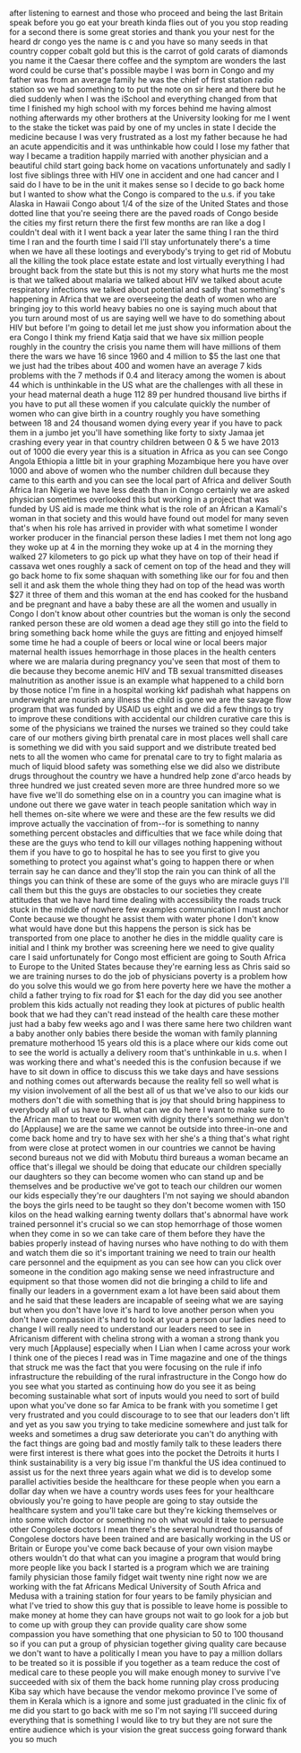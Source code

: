 
after listening to earnest and those who
proceed and being the last Britain speak
before you go eat your breath kinda
flies out of you you stop reading for a
second there is some great stories and
thank you your nest for the heard dr
congo yes the name is c and you have so
many seeds in that country copper cobalt
gold but this is the carrot of gold
carats of diamonds you name it the
Caesar there coffee and the symptom are
wonders the last word could be curse
that&#39;s possible maybe I was born in
Congo and my father was from an average
family he was the chief of first station
radio station so we had something to to
put the note on sir here and there but
he died suddenly when I was the iSchool
and everything changed from that time I
finished my high school with my forces
behind me having almost nothing
afterwards my other brothers at the
University looking for me I went to the
stake the ticket was paid by one of my
uncles in state I decide the medicine
because I was very frustrated as a lost
my father because he had an acute
appendicitis
and it was unthinkable how could I lose
my father that way I became a tradition
happily married with another physician
and a beautiful child start going back
home on vacations unfortunately and
sadly I lost five siblings three with
HIV one in accident
and one had cancer and I said do I have
to be in the unit it makes sense so I
decide to go back home but I wanted to
show what the Congo is compared to the
u.s. if you take Alaska in Hawaii Congo
about 1/4 of the size of the United
States and those dotted line that you&#39;re
seeing there are the paved roads of
Congo beside the cities my first return
there the first few months are ran like
a dog I couldn&#39;t deal with it
I went back a year later the same thing
I ran the third time I ran and the
fourth time I said I&#39;ll stay
unfortunately there&#39;s a time when we
have all these lootings and everybody&#39;s
trying to get rid of Mobutu all the
killing the took place estate estate and
lost virtually everything I had brought
back from the state but this is not my
story what hurts me the most is that we
talked about malaria we talked about HIV
we talked about acute respiratory
infections we talked about potential and
sadly that something&#39;s happening in
Africa that we are overseeing the death
of women who are bringing joy to this
world heavy babies no one is saying much
about that you turn around most of us
are saying well we have to do something
about HIV but before I&#39;m going to detail
let me just show you
information about the era Congo I think
my friend Katja said that we have six
million people roughly in the country
the crisis you name them will have
millions of them there the wars we have
16 since 1960 and 4 million to $5 the
last one that we just had
the tribes about 400 and women have an
average 7 kids problems with the 7
methods if 0.4 and literacy among the
women is about 44 which is unthinkable
in the US what are the challenges with
all these in your head maternal death a
huge 112 89 per hundred thousand live
births if you have to put all these
women if you calculate quickly the
number of women who can give birth in a
country roughly you have something
between 18 and 24 thousand women dying
every year if you have to pack them in a
jumbo jet you&#39;ll have something like
forty to sixty Jamaa jet crashing every
year in that country children between 0
&amp; 5 we have 2013 out of 1000 die every
year this is a situation in Africa as
you can see Congo Angola Ethiopia a
little bit in your graphing Mozambique
here you have over 1000 and above of
women who the number children dull
because they came to this earth and you
can see the local part of Africa and
deliver South Africa Iran Nigeria we
have less death than in Congo certainly
we are asked physician sometimes
overlooked this but working in a project
that was funded by US aid is made me
think what is the role of an African a
Kamali&#39;s woman in that society and this
would have found out model for many
seven
that&#39;s when his role has arrived in
provider with what sometime I wonder
worker producer in the financial person
these ladies I met them not long ago
they woke up at 4 in the morning they
woke up at 4 in the morning
they walked 27 kilometers to go pick up
what they have on top of their head if
cassava wet ones roughly a sack of
cement on top of the head and they will
go back home to fix some shaquan with
something like our for fou and then sell
it and ask them the whole thing they had
on top of the head was worth $27 it
three of them and this woman at the end
has cooked for the husband and be
pregnant and have a baby these are all
the women and usually in Congo I don&#39;t
know about other countries but the woman
is only the second ranked person these
are old women a dead age they still go
into the field to bring something back
home while the guys are fitting and
enjoyed himself some time he had a
couple of beers or local wine or local
beers major maternal health issues
hemorrhage in those places in the health
centers where we are
malaria during pregnancy you&#39;ve seen
that most of them to die because they
become anemic HIV and TB sexual
transmitted diseases malnutrition as
another issue is an example what
happened to a child born by those notice
I&#39;m fine in a hospital working kkf
padishah what happens on underweight are
nourish any illness the child is gone
we are the savage flow program that was
funded by USAID us eight and we did a
few things to try to improve these
conditions with accidental our children
curative care this is some of the
physicians we trained the nurses we
trained so they could take care of our
mothers giving birth prenatal care in
most places
well shall care is something we did with
you said support and we distribute
treated bed nets
to all the women who came for prenatal
care to try to fight malaria as much of
liquid blood safety was something else
we did also we distribute drugs
throughout the country we have a hundred
help zone d&#39;arco heads by three hundred
we just created seven more are three
hundred more so we have five we&#39;ll do
something else on in a country you can
imagine what is undone out there
we gave water in teach people sanitation
which way in hell themes on-site where
we were and these are the few results we
did improve actually the vaccination of
from--for is something to nanny
something percent obstacles and
difficulties that we face while doing
that these are the guys who tend to kill
our villages nothing happening without
them if you have to go to hospital he
has to see you first to give you
something to protect you against what&#39;s
going to happen there or when terrain
say he can dance and they&#39;ll stop the
rain you can think of all the things you
can think of these are some of the guys
who are miracle guys I&#39;ll call them but
this the guys are obstacles to our
societies they create attitudes that we
have hard time dealing with
accessibility the roads truck stuck in
the middle of nowhere
few examples communication
I must anchor Conte because we thought
he assist them with water phone I don&#39;t
know what would have done but this
happens the person is sick
has be transported from one place to
another he dies in the middle quality
care is initial and I think my brother
was screening here we need to give
quality care I said unfortunately for
Congo most efficient are going to South
Africa to Europe to the United States
because they&#39;re earning less as Chris
said so we are training nurses to do the
job of physicians poverty is a problem
how do you solve this would we go from
here poverty here we have the mother a
child a father trying to fix road for $1
each for the day
did you see another problem this kids
actually not reading they look at
pictures of public health book that we
had they can&#39;t read instead of the
health care these mother just had a baby
few weeks ago and I was there
same here two children want a baby
another only babies there beside the
woman with family planning premature
motherhood 15 years old this is a place
where our kids come out to see the world
is actually a delivery room that&#39;s
unthinkable in u.s. when I was working
there and what&#39;s needed this is the
confusion because if we have to sit down
in office to discuss this we take days
and have sessions and nothing comes out
afterwards because the reality fell so
well what is my vision involvement of
all the best all of us that we&#39;ve also
to our kids our mothers don&#39;t die with
something that is joy that should bring
happiness to everybody all of us have to
BL what can we do here I want to make
sure to the African man to treat our
women with dignity there&#39;s something we
don&#39;t do
[Applause]
we are the same we cannot be outside
into three-in-one and come back home and
try to have sex with her she&#39;s a thing
that&#39;s what right from were close at
protect women in our countries we cannot
be having second bureaus not we did with
Mobutu third bureaus a woman became an
office that&#39;s illegal we should be doing
that educate our children specially our
daughters so they can become women who
can stand up and be themselves and be
productive we&#39;ve got to teach our
children our women our kids especially
they&#39;re our daughters I&#39;m not saying we
should abandon the boys the girls need
to be taught so they don&#39;t become women
with 150 kilos on the head walking
earning twenty dollars that&#39;s abnormal
have work trained personnel it&#39;s crucial
so we can stop hemorrhage of those women
when they come in so we can take care of
them before they have the babies
properly instead of having nurses who
have nothing to do with them and watch
them die so it&#39;s important training we
need to train our health care personnel
and the equipment as you can see how can
you click over someone in the condition
ago making sense we need infrastructure
and equipment so that those women did
not die bringing a child to life and
finally our leaders in a government exam
a lot have been said about them and he
said that these leaders are incapable of
seeing what we are saying but when you
don&#39;t have love it&#39;s hard to love
another person when you don&#39;t have
compassion it&#39;s hard to look at your a
person our ladies need to change I will
really need to understand our leaders
need to see in Africanism
different with chelina strong with a
woman a strong thank you very much
[Applause]
especially when I Lian when I came
across your work I think one of the
pieces I read was in Time magazine and
one of the things that struck me was the
fact that you were focusing on the rule
if info infrastructure the rebuilding of
the rural infrastructure in the Congo
how do you see what you started as
continuing how do you see it as being
becoming sustainable
what sort of inputs would you need to
sort of build upon what you&#39;ve done so
far
Amica to be frank with you sometime I
get very frustrated and you could
discourage to to see that our leaders
don&#39;t lift and yet as you saw you trying
to take medicine somewhere and just talk
for weeks and sometimes a drug saw
deteriorate you can&#39;t do anything with
the fact things are going bad and mostly
family talk to these leaders there were
first interest is there what goes into
the pocket the Detroits it hurts I think
sustainability is a very big issue
I&#39;m thankful the US idea continued to
assist us for the next three years again
what we did is to develop some parallel
activities beside the healthcare for
these people when you earn a dollar day
when we have a country words uses fees
for your healthcare obviously you&#39;re
going to have people are going to stay
outside the healthcare system and you&#39;ll
take care but they&#39;re kicking themselves
or into some witch doctor or something
no oh what would it take to persuade
other Congolese doctors I mean there&#39;s
the several hundred thousands of
Congolese doctors have been trained and
are basically working in the US or
Britain or Europe you&#39;ve come back
because of your own vision maybe others
wouldn&#39;t do that what can you imagine a
program that would bring more people
like you back I started
is a program which we are training
family physician those family fidget
wait twenty nine right now we are
working with the fat Africans Medical
University of South Africa and Medusa
with a training station for four years
to be family physician and what I&#39;ve
tried to show this guy that is possible
to leave home is possible to make money
at home they can have groups not wait to
go look for a job but to come up with
group they can provide quality care show
some compassion you have something that
one physician to 50 to 100 thousand so
if you can put a group of physician
together giving quality care because we
don&#39;t want to have a politically I mean
you have to pay a million dollars to be
treated so it is possible if you
together as a team
reduce the cost of medical care to these
people you will make enough money to
survive I&#39;ve succeeded with six of them
the back home running play cross
producing Kiba say which have because
the vendor mekomo province I&#39;ve some of
them in Kerala which is a ignore and
some just graduated in the clinic fix of
me did you start to go back with me so
I&#39;m not saying I&#39;ll succeed during
everything that is something I would
like to try but they are not sure the
entire audience which is your vision the
great success going forward thank you so
much
